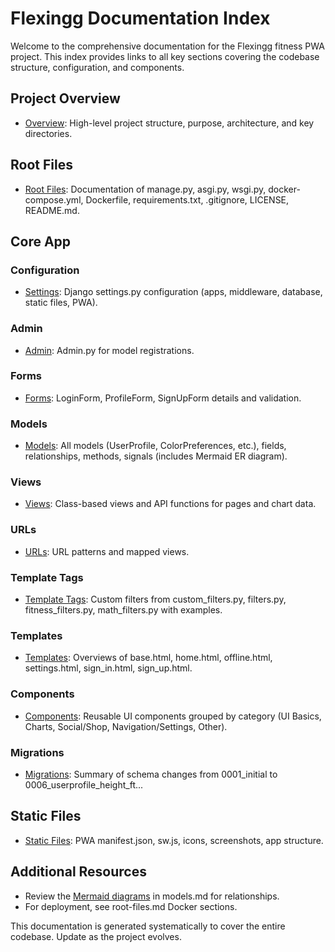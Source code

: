 # Flexingg Documentation Index

Welcome to the comprehensive documentation for the Flexingg fitness PWA project. This index provides links to all key sections covering the codebase structure, configuration, and components.

## Project Overview
- [Overview](overview.md): High-level project structure, purpose, architecture, and key directories.

## Root Files
- [Root Files](root-files.md): Documentation of manage.py, asgi.py, wsgi.py, docker-compose.yml, Dockerfile, requirements.txt, .gitignore, LICENSE, README.md.

## Core App
### Configuration
- [Settings](settings.md): Django settings.py configuration (apps, middleware, database, static files, PWA).

### Admin
- [Admin](core/admin.md): Admin.py for model registrations.

### Forms
- [Forms](core/forms.md): LoginForm, ProfileForm, SignUpForm details and validation.

### Models
- [Models](core/models.md): All models (UserProfile, ColorPreferences, etc.), fields, relationships, methods, signals (includes Mermaid ER diagram).

### Views
- [Views](core/views.md): Class-based views and API functions for pages and chart data.

### URLs
- [URLs](core/urls.md): URL patterns and mapped views.

### Template Tags
- [Template Tags](core/templatetags.md): Custom filters from custom_filters.py, filters.py, fitness_filters.py, math_filters.py with examples.

### Templates
- [Templates](core/templates.md): Overviews of base.html, home.html, offline.html, settings.html, sign_in.html, sign_up.html.

### Components
- [Components](core/components.md): Reusable UI components grouped by category (UI Basics, Charts, Social/Shop, Navigation/Settings, Other).

### Migrations
- [Migrations](core/migrations.md): Summary of schema changes from 0001_initial to 0006_userprofile_height_ft...

## Static Files
- [Static Files](static.md): PWA manifest.json, sw.js, icons, screenshots, app structure.

## Additional Resources
- Review the [Mermaid diagrams](core/models.md#model-relationships-diagram-mermaid) in models.md for relationships.
- For deployment, see root-files.md Docker sections.

This documentation is generated systematically to cover the entire codebase. Update as the project evolves.